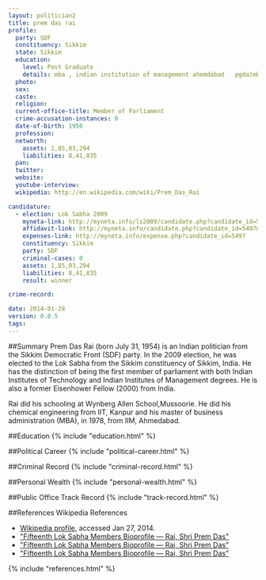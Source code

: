 ```yaml
---
layout: politician2
title: prem das rai
profile: 
  party: SDF
  constituency: Sikkim
  state: Sikkim
  education: 
    level: Post Graduate
    details: mba , indian institution of management ahemdabad   pgda(mba)-1978.
  photo: 
  sex: 
  caste: 
  religion: 
  current-office-title: Member of Parliament
  crime-accusation-instances: 0
  date-of-birth: 1956
  profession: 
  networth: 
    assets: 1,85,03,294
    liabilities: 8,41,835
  pan: 
  twitter: 
  website: 
  youtube-interview: 
  wikipedia: http://en.wikipedia.com/wiki/Prem_Das_Rai

candidature: 
  - election: Lok Sabha 2009
    myneta-link: http://myneta.info/ls2009/candidate.php?candidate_id=5497
    affidavit-link: http://myneta.info/candidate.php?candidate_id=5497&scan=original
    expenses-link: http://myneta.info/expense.php?candidate_id=5497
    constituency: Sikkim 
    party: SDF
    criminal-cases: 0
    assets: 1,85,03,294
    liabilities: 8,41,835
    result: winner 

crime-record: 

date: 2014-01-28
version: 0.0.5
tags: 
---
```

##Summary
Prem Das Rai (born July 31, 1954) is an Indian politician from the Sikkim Democratic Front (SDF) party. In the 2009 election, he was elected to the Lok Sabha from the Sikkim constituency of Sikkim, India. He has the distinction of being the first member of parliament with both Indian Institutes of Technology and Indian Institutes of Management degrees. He is also a former Eisenhower Fellow (2000) from India.

Rai did his schooling at Wynberg Allen School,Mussoorie. He did his chemical engineering from IIT, Kanpur and his master of business administration (MBA), in 1978, from IIM, Ahmedabad. 


##Education
{% include "education.html" %}


##Political Career
{% include "political-career.html" %}


##Criminal Record
{% include "criminal-record.html" %}


##Personal Wealth
{% include "personal-wealth.html" %}


##Public Office Track Record
{% include "track-record.html" %}


##References
Wikipedia References
- [Wikipedia profile]({{page.profile.wikipedia}}), accessed Jan 27, 2014.
- ["Fifteenth Lok Sabha Members Bioprofile — Rai, Shri Prem Das"][wiki1]
- ["Fifteenth Lok Sabha Members Bioprofile — Rai, Shri Prem Das"][wiki2]
- ["Fifteenth Lok Sabha Members Bioprofile — Rai, Shri Prem Das"][wiki3]

[wiki1]: http://164.100.47.132/LssNew/Members/Biography.aspx?mpsno=4347
[wiki2]: http://articles.timesofindia.indiatimes.com/2009-06-02/india/28191839_1_iits-and-iims-iit-kanpur-jee
[wiki3]: http://www.deccanherald.com/content/6885/sikkim-member-parliament-alumnus-iit.html


{% include "references.html" %}